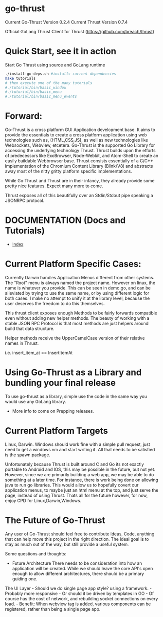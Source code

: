 go-thrust
=========
Current Go-Thrust Version 0.2.4
Current Thrust Version 0.7.4

Official GoLang Thrust Client for Thrust (https://github.com/breach/thrust)

Quick Start, see it in action
==================
Start Go Thrust using source and GoLang runtime
```bash
./install-go-deps.sh #installs current dependencies
make tutorials
# then execute one of the many tutorials
#./tutorial/bin/basic_window
#./tutorial/bin/basic_menu
#./tutorial/bin/basic_menu_events
```

Forward:
==================
Go-Thrust is a cross platform GUI Application development base. It aims to provide the
essentials to create a cross platform application using web technologies such as, (HTML,CSS,JS),
as well as new technologies like Websockets, Webview, etcetera. Go-Thrust is the supported Go Library for accessing the underlying technology Thrust. Thrust builds upon the efforts of predecessors like ExoBrowser, Node-Webkit, and Atom-Shell to create an easily buildable Webbrowser base. Thrust consists essentially of a C/C++ implementation of the Chromium Content Library (Blink/V8) and abstracts away most of the nitty gritty platform specific implementations.

While Go Thrust and Thrust are in their infancy, they already provide some pretty nice features.
Expect many more to come.

Thrust exposes all of this beautifully over an Stdin/Stdout pipe speaking a JSONRPC protocol.

DOCUMENTATION (Docs and Tutorials)
================
* [Index](https://github.com/miketheprogrammer/go-thrust/tree/master/doc)

Current Platform Specific Cases:
================
Currently Darwin handles Application Menus different from other systems.
The "Root" menu is always named the project name. However on linux, the name is whatever you provide. This can be seen in demo.go, and can be alleviated by trying to use the same name, or by using different logic for both cases. I make no attempt to unify it at the library level, because the user deserves the freedom to do this themselves.


This thrust client exposes enough Methods to be fairly forwards compatible even without adding new helper methods. The beauty of working with a stable JSON RPC Protocol is that most methods are just helpers around build that data structure.

Helper methods receive the UpperCamelCase version of their relative names in Thrust.

i.e. insert_item_at == InsertItemAt


Using Go-Thrust as a Library and bundling your final release
==========================
To use go-thrust as a library, simple use the code in the same way you would use any GoLang library.

- More info to come on Prepping releases.

Current Platform Targets
================
Linux, Darwin.
Windows should work fine with a simple pull request, just need to get a windows vm and start writing it. All that needs to be satisfied is the spawn package.

Unfortunately because Thrust is built around C and Go its not exactly portable to Android and IOS, this may be possible in the future, but not yet. However, since we are primarily building a web app, we may be able to do something at a later time. For instance, there is work being done on allowing java to run go libraries. This would allow us to hopefully covert our application menus, to maybe just an html menu at the top, and just serve the page, instead of using Thrust. Thats all for the future however, for now, enjoy CPD for Linux,Darwin,Windows.


The Future of Go-Thrust
================
Any user of Go-Thrust should feel free to contribute Ideas, Code, anything that can help move this project in the right direction. The ideal goal is to stay as much out of the way, but still provide a useful system.

Some questions and thoughts: 
- Future Architecture
There needs to be consideration into how an application will be created.
While we should leave the core API's open enough to allow different architectures, there should be a primary guiding one.

The UI Layer
    - Should we do single page app style? using a framework.
        - Probably more responsive
    - Or should it be driven by templates in GO
        - Of course has the cost of network, and rebuilding socket connections on every load.
        - Benefit: When webview tag is added, various components can be registered, rather than being a single page app.





```


